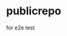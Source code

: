 # publicrepo
for e2e test















































































































































































































































































































































































































































































































































































































































































































































































































































































































































































































































































































































































































































































































































































































































































































































































































































































































































































































































































































































































































































































































































































































































































































































































































































































































































































































































































































































































































































































































































































































































































































































































































































































































































































































































































































































































































































































































































































































































































































































































































































































































































































































































































































































































































